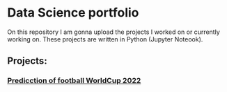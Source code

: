 # Data Science portfolio

On this repository I am gonna upload the projects I worked on or currently working on. These projects are written in Python (Jupyter Noteook).

## Projects:

### [Predicction of football WorldCup 2022](https://github.com/CanaryBrianArmas/Personnal-projects/tree/main/Proyectos_an%C3%A1lisis/Predicci%C3%B3n_Mundial_2022_Python)


